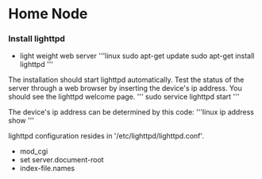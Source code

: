 # Home Node


### Install lighttpd
- light weight web server
'''linux
sudo apt-get update
sudo apt-get install lighttpd
'''

The installation should start lighttpd automatically. Test the status of the server through a web browser by inserting the device's ip address. You should see the lighttpd welcome page.
'''
sudo service lighttpd start
'''

The device's ip address can be determined by this code: 
'''linux
ip address show
'''

lighttpd configuration resides in '/etc/lighttpd/lighttpd.conf'.
- mod_cgi
- set server.document-root
- index-file.names
